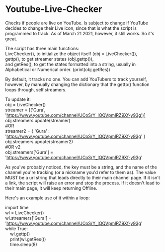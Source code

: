 # Youtube-Live-Checker
Checks if people are live on YouTube. Is subject to change if YouTube decides to change their Live icon, since that is what the script is programmed to track. 
As of March 21 2021, however, it still works. So it's great.

The script has three main functions:\
LiveChecker(), to initialize the object itself (obj = LiveChecker()),\
gettp(), to get streamer states (obj.gettp()),\
and getRes(), to get the states formatted into a string, usually in Alphabetical or Numerical order. (print(obj.getRes))

By default, it tracks no one. You can add YouTubers to track yourself, however, by manually changing the dictionary that the gettp() function loops through, self.streamers.

To update it:\
    obj = LiveChecker()\
    streamer = [('Gura', 'https://www.youtube.com/channel/UCoSrY_IQQVpmIRZ9Xf-y93g')] \
    obj.streamers.update(streamer)\
    #OR\
    streamer2 = { 'Gura' : 'https://www.youtube.com/channel/UCoSrY_IQQVpmIRZ9Xf-y93g' } \
    obj.streamers.update(streamer2)\
    #OR v2\
    obj.streamers['Gura'] = 'https://www.youtube.com/channel/UCoSrY_IQQVpmIRZ9Xf-y93g' 
    
As you've probably noticed, the key must be a string, and the name of the channel you're tracking (or a nickname you'd refer to them as). The value MUST be a url string that
leads directly to their main channel page. If it isn't a link, the script will raise an error and stop the process. If it doesn't lead to their main page, it will keep returning
Offline.

Here's an example use of it within a loop:

import time\
wl = LiveChecker()\
wl.streamers['Gura'] = 'https://www.youtube.com/channel/UCoSrY_IQQVpmIRZ9Xf-y93g' \
while True: &nbsp;  
&nbsp;&nbsp;&nbsp;&nbsp;wl.gettp()  
&nbsp;&nbsp;&nbsp;&nbsp;print(wl.getRes())  
&nbsp;&nbsp;&nbsp;&nbsp;time.sleep(8)


